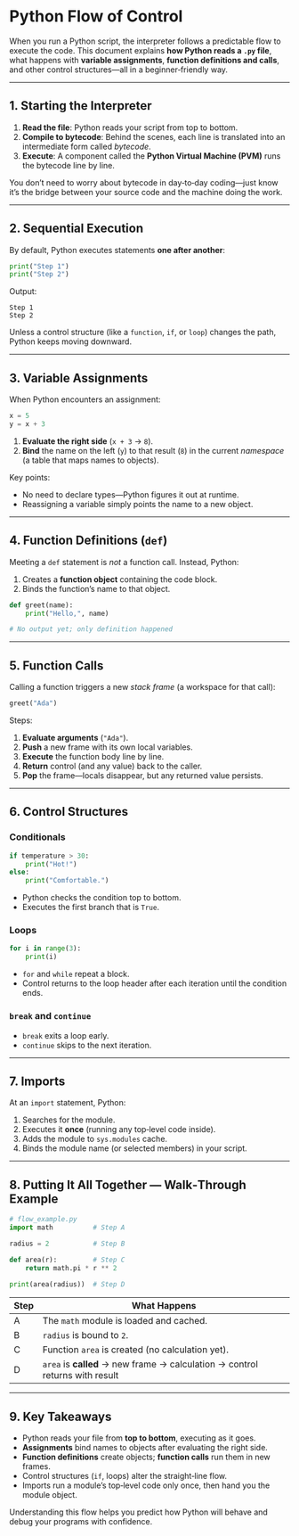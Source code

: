 
# **Python Flow of Control**

When you run a Python script, the interpreter follows a predictable flow to execute the code. This document explains **how Python reads a `.py` file**, what happens with **variable assignments**, **function definitions and calls**, and other control structures—all in a beginner‑friendly way.

---

## **1. Starting the Interpreter**

1. **Read the file**: Python reads your script from top to bottom.
2. **Compile to bytecode**: Behind the scenes, each line is translated into an intermediate form called *bytecode*.
3. **Execute**: A component called the **Python Virtual Machine (PVM)** runs the bytecode line by line.

You don’t need to worry about bytecode in day‑to‑day coding—just know it’s the bridge between your source code and the machine doing the work.

---

## **2. Sequential Execution**

By default, Python executes statements **one after another**:

```python
print("Step 1")
print("Step 2")
```

Output:

```
Step 1
Step 2
```

Unless a control structure (like a `function`, `if`, or `loop`) changes the path, Python keeps moving downward.

---

## **3. Variable Assignments**

When Python encounters an assignment:

```python
x = 5
y = x + 3
```

1. **Evaluate the right side** (`x + 3` → `8`).
2. **Bind** the name on the left (`y`) to that result (`8`) in the current *namespace* (a table that maps names to objects).

Key points:

- No need to declare types—Python figures it out at runtime.
- Reassigning a variable simply points the name to a new object.

---

## **4. Function Definitions (`def`)**

Meeting a `def` statement is *not* a function call. Instead, Python:

1. Creates a **function object** containing the code block.
2. Binds the function’s name to that object.

```python
def greet(name):
    print("Hello,", name)

# No output yet; only definition happened
```

---

## **5. Function Calls**

Calling a function triggers a new *stack frame* (a workspace for that call):

```python
greet("Ada")
```

Steps:

1. **Evaluate arguments** (`"Ada"`).
2. **Push** a new frame with its own local variables.
3. **Execute** the function body line by line.
4. **Return** control (and any value) back to the caller.
5. **Pop** the frame—locals disappear, but any returned value persists.

---

## **6. Control Structures**

### **Conditionals**

```python
if temperature > 30:
    print("Hot!")
else:
    print("Comfortable.")
```

- Python checks the condition top to bottom.
- Executes the first branch that is `True`.

### **Loops**

```python
for i in range(3):
    print(i)
```

- `for` and `while` repeat a block.
- Control returns to the loop header after each iteration until the condition ends.

### `break` and `continue`

- `break` exits a loop early.
- `continue` skips to the next iteration.

---

## **7. Imports**

At an `import` statement, Python:

1. Searches for the module.
2. Executes it **once** (running any top‑level code inside).
3. Adds the module to `sys.modules` cache.
4. Binds the module name (or selected members) in your script.

---

## **8. Putting It All Together — Walk‑Through Example**

```python
# flow_example.py
import math          # Step A

radius = 2           # Step B

def area(r):         # Step C
    return math.pi * r ** 2

print(area(radius))  # Step D
```

| Step | What Happens                                                                 |
|------|------------------------------------------------------------------------------|
| A    | The `math` module is loaded and cached.                                      |
| B    | `radius` is bound to `2`.                                                    |
| C    | Function `area` is created (no calculation yet).                             |
| D    | `area` is **called** → new frame → calculation → control returns with result |

---

## **9. Key Takeaways**

- Python reads your file from **top to bottom**, executing as it goes.
- **Assignments** bind names to objects after evaluating the right side.
- **Function definitions** create objects; **function calls** run them in new frames.
- Control structures (`if`, loops) alter the straight‑line flow.
- Imports run a module’s top‑level code only once, then hand you the module object.

Understanding this flow helps you predict how Python will behave and debug your programs with confidence.
